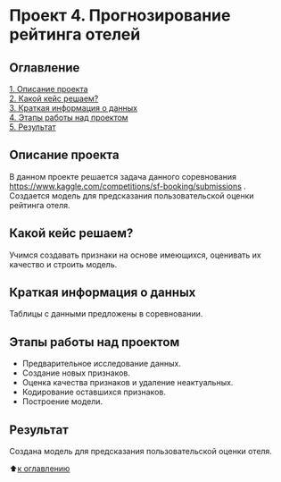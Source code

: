 # Проект 4. Прогнозирование рейтинга отелей

## Оглавление

[1. Описание проекта](https://github.com/experiment0/sf_data_science/blob/main/project_4/README.md#Описание-проекта)\
[2. Какой кейс решаем?](https://github.com/experiment0/sf_data_science/blob/main/project_4/README.md#Какой-кейс-решаем)\
[3. Краткая информация о данных](https://github.com/experiment0/sf_data_science/blob/main/project_4/README.md#Краткая-информация-о-данных)\
[4. Этапы работы над проектом](https://github.com/experiment0/sf_data_science/blob/main/project_4/README.md#Этапы-работы-над-проектом)\
[5. Результат](https://github.com/experiment0/sf_data_science/blob/main/project_4/README.md#Результат)

## Описание проекта

В данном проекте решается задача данного соревнования https://www.kaggle.com/competitions/sf-booking/submissions .\
Создается модель для предсказания пользовательской оценки рейтинга отеля.

## Какой кейс решаем?

Учимся создавать признаки на основе имеющихся, оценивать их качество и строить модель.

## Краткая информация о данных

Таблицы с данными предложены в соревновании.

## Этапы работы над проектом

- Предварительное исследование данных.
- Создание новых признаков.
- Оценка качества признаков и удаление неактуальных.
- Кодирование оставшихся признаков.
- Построение модели.

## Результат

Создана модель для предсказания пользовательской оценки отеля.

:arrow_up:[к оглавлению](https://github.com/experiment0/sf_data_science/blob/main/project_4/README.md#Оглавление)

